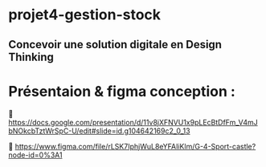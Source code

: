 # projet4-gestion-stock
## Concevoir une solution digitale en Design Thinking 
# Présentaion & figma conception : 
🔗 https://docs.google.com/presentation/d/11v8jXFNVU1x9pLEcBtDfFm_V4mJbNOkcbTztWrSpC-U/edit#slide=id.g104642169c2_0_13

🔗 https://www.figma.com/file/rLSK7IphjWuL8eYFAIiKlm/G-4-Sport-castle?node-id=0%3A1
